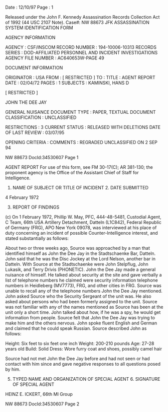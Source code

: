 Date : 12/10/97
Page : 1

Released under the John F. Kennedy
Assassination Records Collection Act of
1992 (44 USC 2107 Note). Case#: NW 88673
JFK ASSASSINATION SYSTEM
IDENTIFICATION FORM

AGENCY INFORMATION

AGENCY : CSF/INSCOM
RECORD NUMBER : 194-10006-10313
RECORDS SERIES : DOD-AFFILIATED PERSONNEL AND INCIDENT INVESTIGATIONS
AGENCY FILE NUMBER : AC640653W-PAGE 49

DOCUMENT INFORMATION

ORIGINATOR : USA
FROM : [ RESTRICTED ]
TO :
TITLE : AGENT REPORT
DATE : 02/04/72
PAGES : 1
SUBJECTS : KAMINSKI, HANS D

[ RESTRICTED ]

JOHN THE DEE JAY

GENERAL NUISANCE
DOCUMENT TYPE : PAPER, TEXTUAL DOCUMENT
CLASSIFICATION : UNCLASSIFIED

RESTRICTIONS : 3
CURRENT STATUS : RELEASED WITH DELETIONS
DATE OF LAST REVIEW : 03/07/95

OPENING CRITERIA :
COMMENTS : REGRADED UNCLASSIFIED ON 2 SEP 94

NW 88673 DocId:34530607 Page 1

AGENT REPORT
For use of this form, see FM 30-17(C); AR 381-130; the proponent agency is the Office of the Assistant Chief of Staff for Intelligence.

1. NAME OF SUBJECT OR TITLE OF INCIDENT 2. DATE SUBMITTED

4 February 1972

3. REPORT OF FINDINGS

(c) On 1 February 1972, Phillip W. May, PFC, 444-48-5481, Custodial
Agent, C Team, 66th USA Artillery Detachment, Datteln (L1C842), Federal
Republic of Germany (FRG), APO New York 09078, was interviewed at his place
of duty concerning an incident of possible Counter-Intelligence interest,
and stated substantially as follows:

About two or three weeks ago, Source was approached by a man that
identified himself as John the Dee Jay in the Stadtschaenke Bar, Datteln.
John said that he was the Disc Jockey at the Lord Nelson, another bar in
Datteln. With Source at the Stadtschaenke were John Stelpflug, John Lukasik,
and Terry Drivis (PHONETIC). John the Dee Jay made a general nuisance of
himself. He talked about security at the site and gave verbally a list of
telephone numbers he claimed were security information telephone numbers in
Heidleberg (MV7773), FRG, and other cities in FRG. Source was unable to
recall any of the telephone numbers John the Dee Jay mentioned. John asked
Source who the Security Sergeant of the unit was. He also asked about persons
who had been formerly assigned to the unit. Source was not familiar with
any of the names mentioned as Source has been at the unit only a short time.
John talked about how, if he was a spy, he would get information from people.
Source felt that John the Dee Jay was trying to make him and the others
nervous. John spoke fluent English and German and claimed that he could
speak Russian. Source described John as follows:

Height: Six feet to six feet one inch
Weight: 200-210 pounds
Age: 27-28 years old
Build: Solid
Dress: Wore furry coat and shoes, possibly camel hair

Source had not met John the Dee Jay before and had not seen or had contact
with him since and gave negative responses to all questions posed by him.

5. TYPED NAME AND ORGANIZATION OF SPECIAL AGENT 6. SIGNATURE OF SPECIAL AGENT

HEINZ E. ICKERT, 66th MI Group

NW 88673 DocId:34530607 Page 2
